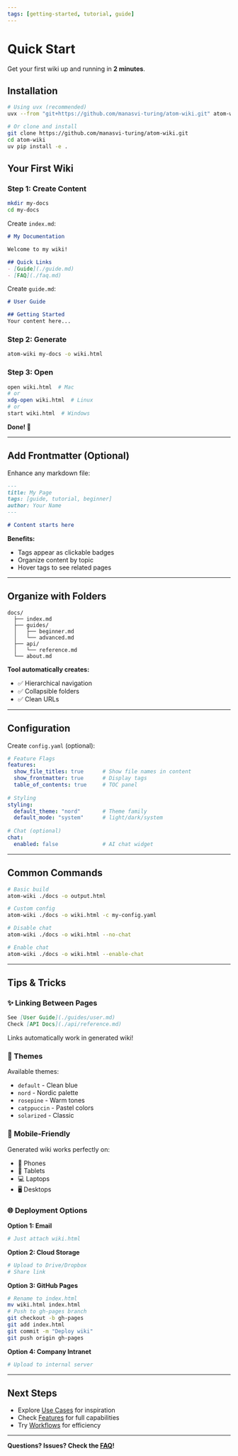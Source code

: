 ```yaml
---
tags: [getting-started, tutorial, guide]
---
```


# Quick Start

Get your first wiki up and running in **2 minutes**.

## Installation

```bash
# Using uvx (recommended)
uvx --from "git+https://github.com/manasvi-turing/atom-wiki.git" atom-wiki

# Or clone and install
git clone https://github.com/manasvi-turing/atom-wiki.git
cd atom-wiki
uv pip install -e .
```

## Your First Wiki

### Step 1: Create Content

```bash
mkdir my-docs
cd my-docs
```

Create `index.md`:
```markdown
# My Documentation

Welcome to my wiki!

## Quick Links
- [Guide](./guide.md)
- [FAQ](./faq.md)
```

Create `guide.md`:
```markdown
# User Guide

## Getting Started
Your content here...
```

### Step 2: Generate

```bash
atom-wiki my-docs -o wiki.html
```

### Step 3: Open

```bash
open wiki.html  # Mac
# or
xdg-open wiki.html  # Linux
# or
start wiki.html  # Windows
```

**Done! 🎉**

---

## Add Frontmatter (Optional)

Enhance any markdown file:

```markdown
---
title: My Page
tags: [guide, tutorial, beginner]
author: Your Name
---

# Content starts here
```

**Benefits:**
- Tags appear as clickable badges
- Organize content by topic
- Hover tags to see related pages

---

## Organize with Folders

```
docs/
  ├── index.md
  ├── guides/
  │   ├── beginner.md
  │   └── advanced.md
  ├── api/
  │   └── reference.md
  └── about.md
```

**Tool automatically creates:**
- ✅ Hierarchical navigation
- ✅ Collapsible folders
- ✅ Clean URLs

---

## Configuration

Create `config.yaml` (optional):

```yaml
# Feature Flags
features:
  show_file_titles: true      # Show file names in content
  show_frontmatter: true      # Display tags
  table_of_contents: true     # TOC panel
  
# Styling
styling:
  default_theme: "nord"       # Theme family
  default_mode: "system"      # light/dark/system
  
# Chat (optional)
chat:
  enabled: false              # AI chat widget
```

---

## Common Commands

```bash
# Basic build
atom-wiki ./docs -o output.html

# Custom config
atom-wiki ./docs -o wiki.html -c my-config.yaml

# Disable chat
atom-wiki ./docs -o wiki.html --no-chat

# Enable chat
atom-wiki ./docs -o wiki.html --enable-chat
```

---

## Tips & Tricks

### ✨ Linking Between Pages

```markdown
See [User Guide](./guides/user.md)
Check [API Docs](./api/reference.md)
```

Links automatically work in generated wiki!

### 🎨 Themes

Available themes:
- `default` - Clean blue
- `nord` - Nordic palette
- `rosepine` - Warm tones
- `catppuccin` - Pastel colors
- `solarized` - Classic

### 📱 Mobile-Friendly

Generated wiki works perfectly on:
- 📱 Phones
- 📱 Tablets
- 💻 Laptops
- 🖥️ Desktops

### 🌐 Deployment Options

**Option 1: Email**
```bash
# Just attach wiki.html
```

**Option 2: Cloud Storage**
```bash
# Upload to Drive/Dropbox
# Share link
```

**Option 3: GitHub Pages**
```bash
# Rename to index.html
mv wiki.html index.html
# Push to gh-pages branch
git checkout -b gh-pages
git add index.html
git commit -m "Deploy wiki"
git push origin gh-pages
```

**Option 4: Company Intranet**
```bash
# Upload to internal server
```

---

## Next Steps

- Explore [Use Cases](./use-cases.md) for inspiration
- Check [Features](./features.md) for full capabilities
- Try [Workflows](./workflows.md) for efficiency

---

**Questions? Issues? Check the [FAQ](./faq.md)!**

